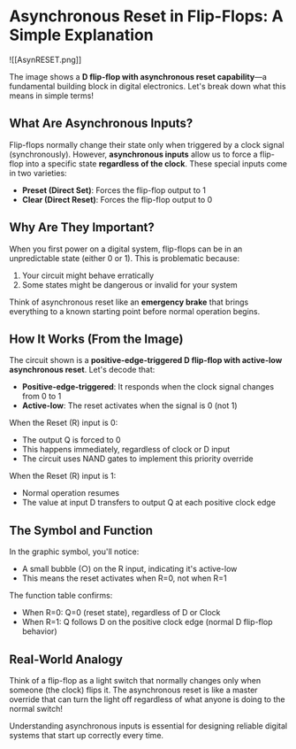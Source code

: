 # Asynchronous Reset in Flip-Flops: A Simple Explanation

![[AsynRESET.png]]

The image shows a **D flip-flop with asynchronous reset capability**—a fundamental building block in digital electronics. Let's break down what this means in simple terms!

## What Are Asynchronous Inputs?

Flip-flops normally change their state only when triggered by a clock signal (synchronously). However, **asynchronous inputs** allow us to force a flip-flop into a specific state **regardless of the clock**. These special inputs come in two varieties:

- **Preset (Direct Set)**: Forces the flip-flop output to 1
- **Clear (Direct Reset)**: Forces the flip-flop output to 0

## Why Are They Important?

When you first power on a digital system, flip-flops can be in an unpredictable state (either 0 or 1). This is problematic because:

1. Your circuit might behave erratically
2. Some states might be dangerous or invalid for your system

Think of asynchronous reset like an **emergency brake** that brings everything to a known starting point before normal operation begins.

## How It Works (From the Image)

The circuit shown is a **positive-edge-triggered D flip-flop with active-low asynchronous reset**. Let's decode that:

- **Positive-edge-triggered**: It responds when the clock signal changes from 0 to 1
- **Active-low**: The reset activates when the signal is 0 (not 1)

When the Reset (R) input is 0:
- The output Q is forced to 0
- This happens immediately, regardless of clock or D input
- The circuit uses NAND gates to implement this priority override

When the Reset (R) input is 1:
- Normal operation resumes
- The value at input D transfers to output Q at each positive clock edge

## The Symbol and Function

In the graphic symbol, you'll notice:
- A small bubble (○) on the R input, indicating it's active-low
- This means the reset activates when R=0, not when R=1

The function table confirms:
- When R=0: Q=0 (reset state), regardless of D or Clock
- When R=1: Q follows D on the positive clock edge (normal D flip-flop behavior)

## Real-World Analogy

Think of a flip-flop as a light switch that normally changes only when someone (the clock) flips it. The asynchronous reset is like a master override that can turn the light off regardless of what anyone is doing to the normal switch!

Understanding asynchronous inputs is essential for designing reliable digital systems that start up correctly every time.
